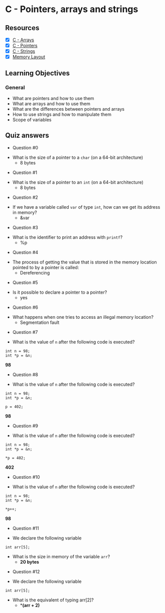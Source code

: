 # C - Pointers, arrays and strings
## Resources
- [x] [C - Arrays](https://www.tutorialspoint.com/cprogramming/c_arrays.htm)
- [x] [C - Pointers](https://www.tutorialspoint.com/cprogramming/c_pointers.htm)
- [x] [C - Strings](https://www.tutorialspoint.com/cprogramming/c_strings.htm)
- [x] [Memory Layout](https://aticleworld.com/memory-layout-of-c-program/)
## Learning Objectives
### General
* What are pointers and how to use them
* What are arrays and how to use them
* What are the differences between pointers and arrays
* How to use strings and how to manipulate them
* Scope of variables
## Quiz answers
* Question #0
 - What is the size of a pointer to a ``char`` (on a 64-bit architecture)
	- 8 bytes
* Question #1
 - What is the size of a pointer to an ``int`` (on a 64-bit architecture)
	- 8 bytes
* Question #2
 - If we have a variable called ``var`` of type ``int``, how can we get its address in memory?
	- &var
* Question #3
 - What is the identifier to print an address with ``printf``?
	- %p
* Question #4
 - The process of getting the value that is stored in the memory location pointed to by a pointer is called:
	- Dereferencing
* Question #5
 - Is it possible to declare a pointer to a pointer?
	- yes
* Question #6
 - What happens when one tries to access an illegal memory location?
	- Segmentation fault
* Question #7
 - What is the value of ``n`` after the following code is executed?
```
int n = 98;
int *p = &n;
```
**98**
* Question #8
 - What is the value of ``n`` after the following code is executed?
```
int n = 98;
int *p = &n;

p = 402;
```
**98**
* Question #9
 - What is the value of ``n`` after the following code is executed?
```
int n = 98;
int *p = &n;

*p = 402;
```
**402**
* Question #10
 - What is the value of ``n`` after the following code is executed?
```
int n = 98;
int *p = &n;

*p++;
```
**98**
* Question #11
 - We declare the following variable
```
int arr[5];
```
- What is the size in memory of the variable ``arr``?
	- **20 bytes**
* Question #12
 - We declare the following variable
```
int arr[5];
```
 - What is the equivalent of typing arr[2]?
	- ***(arr + 2)**
